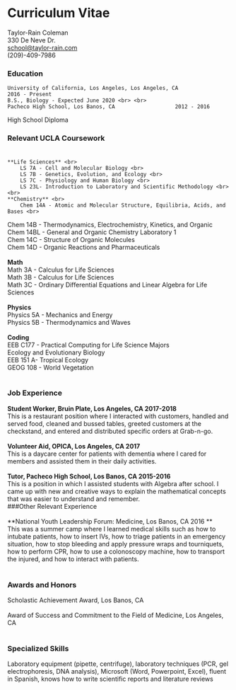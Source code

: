 # Curriculum Vitae
 Taylor-Rain Coleman <br>
 330 De Neve Dr. <br>
 school@taylor-rain.com <br>
 (209)-409-7986 <br>

### Education
	University of California, Los Angeles, Los Angeles, CA      		2016 - Present   
	B.S., Biology - Expected June 2020 <br> <br>
	Pacheco High School, Los Banos, CA					 2012 - 2016   
High School Diploma  
### Relevant UCLA Coursework  <br>  <br> 
	**Life Sciences** <br>
		LS 7A - Cell and Molecular Biology <br>
		LS 7B - Genetics, Evolution, and Ecology <br>
		LS 7C - Physiology and Human Biology <br>
		LS 23L- Introduction to Laboratory and Scientific Methodology <br> <br> 
	**Chemistry** <br>
		Chem 14A - Atomic and Molecular Structure, Equilibria, Acids, and Bases <br>
Chem 14B - Thermodynamics, Electrochemistry, Kinetics, and Organic  <br>
Chem 14BL - General and Organic Chemistry Laboratory 1 <br>
Chem 14C - Structure of Organic Molecules <br>
Chem 14D - Organic Reactions and Pharmaceuticals <br> <br> 
**Math** <br>
	Math 3A - Calculus for Life Sciences <br>
	Math 3B - Calculus for Life Sciences <br>
Math 3C - Ordinary Differential Equations and Linear Algebra for Life Sciences <br> <br> 
**Physics** <br> 
	Physics 5A - Mechanics and Energy <br>
	Physics 5B - Thermodynamics and Waves <br>  <br> 
**Coding** <br>
	EEB C177 - Practical Computing for Life Science Majors <br>
Ecology and Evolutionary Biology <br>
	EEB 151 A- Tropical Ecology <br>
	GEOG 108 - World Vegetation <br>
 <br> 

### Job Experience
**Student Worker, Bruin Plate, Los Angeles, CA				2017-2018** <br>
This is a restaurant position where I interacted with customers, handled and served food, cleaned and bussed tables, greeted customers at the checkstand, and entered and distributed specific orders at Grab-n-go. <br> <br> 
**Volunteer Aid, OPICA,  Los Angeles, CA					2017** <br> 
This is a daycare center for patients with dementia where I cared for members and assisted them in their daily activities. <br><br>
**Tutor, Pacheco High School,  Los Banos, CA				2015-2016** <br>
This is a position in which I assisted students with Algebra after school. I came up with new and creative ways to explain the mathematical concepts that was easier to understand and remember. <br>
###Other Relevant Experience
 <br>  <br> **National Youth Leadership Forum: Medicine, Los Banos, CA 		2016 **<br>
This was a summer camp where I learned medical skills such as how to intubate patients, how to insert IVs, how to triage patients in an emergency situation, how to stop bleeding and apply pressure wraps and tourniquets,  how to perform CPR, how to use a colonoscopy machine, how to transport the injured, and how to interact with patients. <br> <br> 
### Awards and Honors
Scholastic Achievement Award, Los Banos, CA <br> <br> 
Award of Success and Commitment to the Field of Medicine, Los Angeles, CA <br> <br> 
### Specialized Skills
Laboratory equipment (pipette, centrifuge), laboratory techniques (PCR, gel electrophoresis, DNA analysis), Microsoft (Word, Powerpoint, Excel), fluent in Spanish, knows how to write scientific reports and literature reviews


